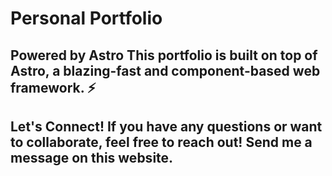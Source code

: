 # Personal Portfolio

## Powered by Astro This portfolio is built on top of Astro, a blazing-fast and component-based web framework. ⚡️

## Let's Connect! If you have any questions or want to collaborate, feel free to reach out! Send me a message on this website.
